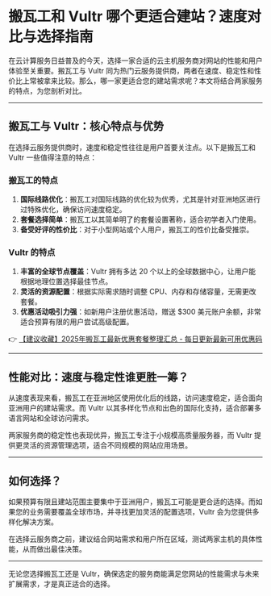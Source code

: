 # 搬瓦工和 Vultr 哪个更适合建站？速度对比与选择指南

在云计算服务日益普及的今天，选择一家合适的云主机服务商对网站的性能和用户体验至关重要。搬瓦工与 Vultr 同为热门云服务提供商，两者在速度、稳定性和性价比上常被拿来比较。那么，哪一家更适合您的建站需求呢？本文将结合两家服务的特点，为您剖析对比。

---

## 搬瓦工与 Vultr：核心特点与优势

在选择云服务提供商时，速度和稳定性往往是用户首要关注点。以下是搬瓦工和 Vultr 一些值得注意的特点：

### 搬瓦工的特点
1. **国际线路优化**：搬瓦工对国际线路的优化较为优秀，尤其是针对亚洲地区进行过特殊优化，确保访问速度稳定。
2. **套餐选择简单**：搬瓦工以其简单明了的套餐设置著称，适合初学者入门使用。
3. **备受好评的性价比**：对于小型网站或个人用户，搬瓦工的性价比备受推崇。

### Vultr 的特点
1. **丰富的全球节点覆盖**：Vultr 拥有多达 20 个以上的全球数据中心，让用户能根据地理位置选择最佳节点。
2. **灵活的资源配置**：根据实际需求随时调整 CPU、内存和存储容量，无需更改套餐。
3. **优惠活动吸引力强**：如新用户注册优惠活动，赠送 $300 美元账户余额，非常适合预算有限的用户尝试高级配置。

👉 [【建议收藏】2025年搬瓦工最新优惠套餐整理汇总 - 每日更新最新可用优惠码](https://bit.ly/banwagon)

---

## 性能对比：速度与稳定性谁更胜一筹？

从速度表现来看，搬瓦工在亚洲地区使用优化后的线路，访问速度稳定，适合面向亚洲用户的建站需求。而 Vultr 以其多样化节点和出色的国际化支持，适合部署多语言网站和全球访问需求。

两家服务商的稳定性也表现优异，搬瓦工专注于小规模高质量服务器，而 Vultr 提供更灵活的资源管理选项，适合不同规模的网站应用场景。

---

## 如何选择？

如果预算有限且建站范围主要集中于亚洲用户，搬瓦工可能是更合适的选择。而如果您的业务需要覆盖全球市场，并寻找更加灵活的配置选项，Vultr 会为您提供多样化解决方案。

在选择云服务商之前，建议结合网站需求和用户所在区域，测试两家主机的具体性能，从而做出最佳决策。

---

无论您选择搬瓦工还是 Vultr，确保选定的服务商能满足您网站的性能需求与未来扩展需求，才是真正适合的选择。